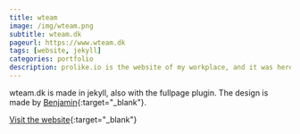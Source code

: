 ```yaml
---
title: wteam
image: /img/wteam.png
subtitle: wteam.dk
pageurl: https://www.wteam.dk
tags: [website, jekyll]
categories: portfolio
description: prolike.io is the website of my workplace, and it was here i was first introduced to jekyll, and the cleverness of hosting your website on github.
---
```


wteam.dk is made in jekyll, also with the fullpage plugin. The design is made by [Benjamin](https://bennessy.dk/){:target="_blank"}.

[Visit the website](https://www.wteam.dk){:target="_blank"}